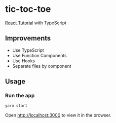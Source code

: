 # tic-toc-toe

[React Tutorial](https://ja.reactjs.org/tutorial/tutorial.html) with TypeScript

## Improvements
- Use TypeScript
- Use Function Components
- Use Hooks
- Separate files by component


## Usage

### Run the app

```sh
yarn start
```

Open [http://localhost:3000](http://localhost:3000) to view it in the browser.

